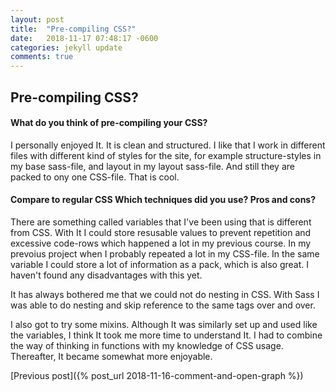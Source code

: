 ```yaml
---
layout: post
title:  "Pre-compiling CSS?"
date:   2018-11-17 07:48:17 -0600
categories: jekyll update
comments: true
---
```

## Pre-compiling CSS?

#### What do you think of pre-compiling your CSS?
I personally enjoyed It. It is clean and structured. I like that I work in different files with different kind of styles for the site, for example structure-styles in my base sass-file, and layout in my layout sass-file. And still they are packed to ony one CSS-file. That is cool.

#### Compare to regular CSS Which techniques did you use? Pros and cons?
There are something called variables that I've been using that is different from CSS. With It I could store resusable values to prevent repetition and excessive code-rows which happened a lot in my previous course. In my prevoius project when I probably repeated a lot in my CSS-file. In the same variable I could store a lot of information as a pack, which is also great. I haven't found any disadvantages with this yet.

It has always bothered me that we could not do nesting in CSS. With Sass I was able to do nesting and skip reference to the same tags over and over.

I also got to try some mixins. Although It was similarly set up and used like the variables, I think It took me more time to understand It. I had to combine the way of thinking in functions with my knowledge of CSS usage. Thereafter, It became somewhat more enjoyable. 




[Previous post]({% post_url 2018-11-16-comment-and-open-graph %})
